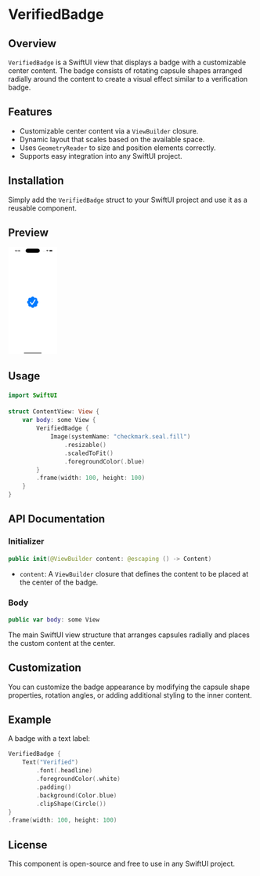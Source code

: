 # VerifiedBadge

## Overview
`VerifiedBadge` is a SwiftUI view that displays a badge with a customizable center content. The badge consists of rotating capsule shapes arranged radially around the content to create a visual effect similar to a verification badge.

## Features
- Customizable center content via a `ViewBuilder` closure.
- Dynamic layout that scales based on the available space.
- Uses `GeometryReader` to size and position elements correctly.
- Supports easy integration into any SwiftUI project.

## Installation
Simply add the `VerifiedBadge` struct to your SwiftUI project and use it as a reusable component.

## Preview
<img width="100" alt="Screenshot" src="https://github.com/ihusnainalii/VerifiedBadge/blob/main/screenshot/Simulator%20Screenshot%20-%20iPhone%2016%20Pro%20Max.png"> 

## Usage
```swift
import SwiftUI

struct ContentView: View {
    var body: some View {
        VerifiedBadge {
            Image(systemName: "checkmark.seal.fill")
                .resizable()
                .scaledToFit()
                .foregroundColor(.blue)
        }
        .frame(width: 100, height: 100)
    }
}
```

## API Documentation
### Initializer
```swift
public init(@ViewBuilder content: @escaping () -> Content)
```
- `content`: A `ViewBuilder` closure that defines the content to be placed at the center of the badge.

### Body
```swift
public var body: some View
```
The main SwiftUI view structure that arranges capsules radially and places the custom content at the center.

## Customization
You can customize the badge appearance by modifying the capsule shape properties, rotation angles, or adding additional styling to the inner content.

## Example
A badge with a text label:
```swift
VerifiedBadge {
    Text("Verified")
        .font(.headline)
        .foregroundColor(.white)
        .padding()
        .background(Color.blue)
        .clipShape(Circle())
}
.frame(width: 100, height: 100)
```

## License
This component is open-source and free to use in any SwiftUI project.
